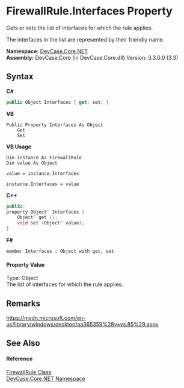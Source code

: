 # FirewallRule.Interfaces Property 
 

Gets or sets the list of interfaces for which the rule applies. 

 The interfaces in the list are represented by their friendly name.

**Namespace:**&nbsp;<a href="N_DevCase_Core_NET">DevCase.Core.NET</a><br />**Assembly:**&nbsp;DevCase.Core (in DevCase.Core.dll) Version: 3.3.0.0 (3.3)

## Syntax

**C#**<br />
``` C#
public Object Interfaces { get; set; }
```

**VB**<br />
``` VB
Public Property Interfaces As Object
	Get
	Set
```

**VB Usage**<br />
``` VB Usage
Dim instance As FirewallRule
Dim value As Object

value = instance.Interfaces

instance.Interfaces = value
```

**C++**<br />
``` C++
public:
property Object^ Interfaces {
	Object^ get ();
	void set (Object^ value);
}
```

**F#**<br />
``` F#
member Interfaces : Object with get, set

```


#### Property Value
Type: Object<br />The list of interfaces for which the rule applies.

## Remarks
<a href="https://msdn.microsoft.com/en-us/library/windows/desktop/aa365359%28v=vs.85%29.aspx" target="_blank">https://msdn.microsoft.com/en-us/library/windows/desktop/aa365359%28v=vs.85%29.aspx</a>

## See Also


#### Reference
<a href="T_DevCase_Core_NET_FirewallRule">FirewallRule Class</a><br /><a href="N_DevCase_Core_NET">DevCase.Core.NET Namespace</a><br />